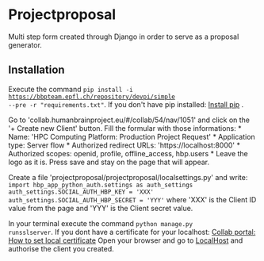 # Projectproposal

Multi step form created through Django in order to serve as a proposal generator.

## Installation

Execute the command <code>pip install -i https://bbpteam.epfl.ch/repository/devpi/simple --pre -r "requirements.txt"</code>.
If you don't have pip installed: [Install pip](https://pip.pypa.io/en/stable/installing/) .

Go to 'collab.humanbrainproject.eu/#/collab/54/nav/1051' and click on the '+ Create new Client' button.
Fill the formular with those informations:
	* Name: 'HPC Computing Platform: Production Project Request'
	* Application type: Server flow
	* Authorized redirect URLs: 'https://localhost:8000'
	* Authorized scopes: openid, profile, offline_access, hbp.users
	* Leave the logo as it is.
Press save and stay on the page that will appear.

Create a file 'projectproposal/projectproposal/localsettings.py' and write:
<code>
import hbp_app_python_auth.settings as auth_settings
auth_settings.SOCIAL_AUTH_HBP_KEY = 'XXX'
auth_settings.SOCIAL_AUTH_HBP_SECRET = 'YYY'</code>
where 'XXX' is the Client ID value from the page and 'YYY' is the Client secret value.</code>

In your terminal execute the command <code>python manage.py runsslserver</code>.
If you dont have a certificate for your localhost: [Collab portal: How to set local certificate](https://developer.humanbrainproject.eu/docs/projects/HBP%20Collaboratory%20Documentation/1.2/app-developer-manual/quickstart/setup/ssl-certificate.html)
Open your browser and go to [LocalHost](https://localhost:8000/formular) and authorise the client you created.